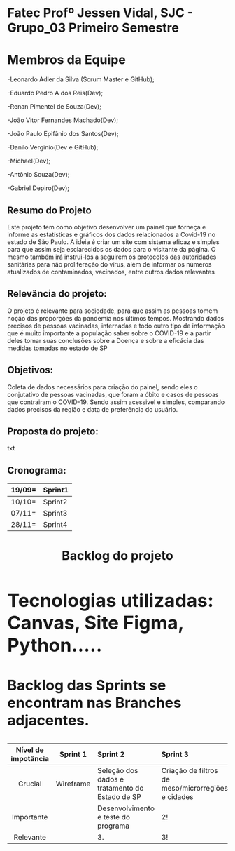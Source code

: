 # Fatec Profº Jessen Vidal, SJC - Grupo_03 Primeiro Semestre

<h1 align="left"> Membros da Equipe</h1>

-Leonardo Adler da Silva (Scrum Master e GitHub);

-Eduardo Pedro A dos Reis(Dev);

-Renan Pimentel de Souza(Dev);

-João Vitor Fernandes Machado(Dev); 

-João Paulo Epifânio dos Santos(Dev); 

-Danilo Verginio(Dev e GitHub);

-Michael(Dev);

-Antônio Souza(Dev); 

-Gabriel Depiro(Dev);

</td>

## Resumo do Projeto
<p align="left"> Este projeto tem como objetivo desenvolver um painel que forneça e informe as estatísticas e gráficos dos dados relacionados a Covid-19 no estado de São Paulo. A ideia é criar um site com sistema eficaz e simples para que assim seja esclarecidos os dados para o visitante da página. O mesmo também irá instrui-los a seguirem os protocolos das autoridades sanitárias para não proliferação do vírus, além de informar os números atualizados de contaminados, vacinados, entre outros dados relevantes </p>

## Relevância do projeto:
 O projeto é relevante para sociedade, para que assim as pessoas tomem noção das proporções da pandemia nos últimos tempos. Mostrando dados precisos de pessoas vacinadas, internadas e todo outro tipo de informação que é muito importante a população saber sobre o COVID-19 e a partir deles tomar suas conclusões sobre a Doença e sobre a eficácia das medidas tomadas no estado de SP </p>


## Objetivos:
Coleta de dados necessários para criação do painel, sendo eles o conjutativo de pessoas vacinadas, que foram a óbito e casos de pessoas que contrairam o COVID-19. Sendo assim acessivel e simples, comparando dados precisos da região e data de preferência do usuário.

## Proposta do projeto:
txt

## Cronograma:
|19/09= |Sprint1|
|---|---|
|10/10= |Sprint2|
|07/11= |Sprint3|
|28/11= |Sprint4|


<h1 align="center">Backlog do projeto</h1>
 

 <p align="center">
<h1 align="left">
<table>
<thead>
<tr>
<th align="center">Nível de impotância</th>
<th align="center">Sprint 1</th>
<th align="left">Sprint 2</th>
 <th align="left">Sprint 3</th>
 <th align="left">Sprint 4</th>
 
</tr>
</thead>
<tbody>
<tr>
<td align="center">Crucial</td>
<td align="center">Wireframe</td>
<td align="left">Seleção dos dados e tratamento do Estado de SP</td>
<td align="left">Criação de filtros de meso/microrregiões e cidades</td>
 <td align="left">Painel de vizualição web</td>
 </tr>
<tr>
<td align="center">Importante</td>
<td align="center"></td>
<td align="left">Desenvolvimento e teste do programa</td>
 <td align="left">2!
  <td align="left">2#
</tr>
<tr>
<td align="center">Relevante</td>
<td align="center"></td>
<td align="left">3.</td>
<td align="left">3!
	<td align="left">3#</td>
 
## Tecnologias utilizadas: Canvas, Site Figma, Python.....





### Backlog das Sprints se encontram nas Branches adjacentes.


